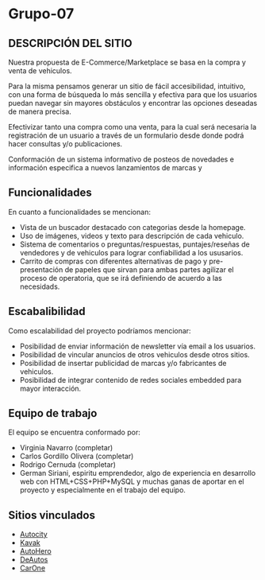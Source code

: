 # Grupo-07

## DESCRIPCIÓN DEL SITIO
Nuestra propuesta de E-Commerce/Marketplace se basa en la compra y venta de vehiculos.

Para la misma pensamos generar un sitio de fácil accesibilidad, intuitivo, con una forma de búsqueda lo más sencilla y efectiva para que los usuarios puedan navegar sin mayores obstáculos y encontrar las opciones deseadas de manera precisa.

Efectivizar tanto una compra como una venta, para la cual será necesaria la registración de un usuario a través de un formulario desde donde podrá hacer consultas y/o publicaciones.

Conformación de un sistema informativo de posteos de novedades e información especifica a nuevos lanzamientos de marcas y

## Funcionalidades
En cuanto a funcionalidades se mencionan:

- Vista de un buscador destacado con categorias desde la homepage.
- Uso de imágenes, videos y texto para descripción de cada vehiculo.
- Sistema de comentarios o preguntas/respuestas, puntajes/reseñas de vendedores y de vehiculos para lograr confiabilidad a los ususarios.
- Carrito de compras con diferentes alternativas de pago y pre-presentación de papeles que sirvan para ambas partes agilizar el proceso de operatoria, que se irá definiendo de acuerdo a las necesidads.

## Escabalibilidad
Como escalabilidad del proyecto podríamos mencionar:

- Posibilidad de enviar información de newsletter vía email a los usuarios.
- Posibilidad de vincular anuncios de otros vehiculos desde otros sitios.
- Posibilidad de insertar publicidad de marcas y/o fabricantes de vehiculos.
- Posibilidad de integrar contenido de redes sociales embedded para mayor interacción.

## Equipo de trabajo
El equipo se encuentra conformado por:

- Virginia Navarro (completar)
- Carlos Gordillo Olivera (completar)
- Rodrigo Cernuda (completar)
- German Siriani, espiritu emprendedor, algo de experiencia en desarrollo web con HTML+CSS+PHP+MySQL y muchas ganas de aportar en el proyecto y especialmente en el trabajo del equipo.

## Sitios vinculados
- [Autocity](https://www.autocity.com/)
- [Kavak](https://www.kavak.com/compra-de-autos)
- [AutoHero](https://www.autohero.com/es/search/)
- [DeAutos](http://www.deautos.com/)
- [CarOne](https://www.carone.com.ar/)

